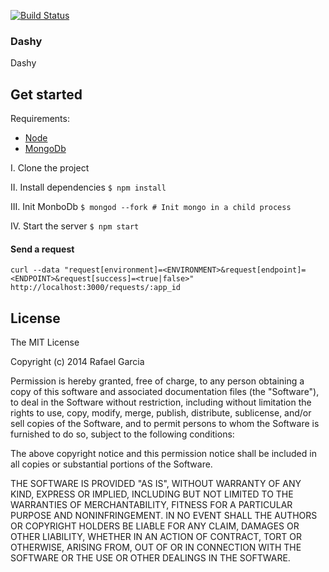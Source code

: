 [![Build Status](https://snap-ci.com/rafbgarcia/dashy/branch/master/build_image)](https://snap-ci.com/rafbgarcia/dashy/branch/master)

### Dashy

Dashy


## Get started

Requirements:
- [Node](http://nodejs.org/)
- [MongoDb](http://docs.mongodb.org/manual/tutorial/install-mongodb-on-os-x/)

I. Clone the project

II. Install dependencies `$ npm install`

III. Init MonboDb `$ mongod --fork # Init mongo in a child process`

IV. Start the server `$ npm start`


#### Send a request

`curl --data "request[environment]=<ENVIRONMENT>&request[endpoint]=<ENDPOINT>&request[success]=<true|false>" http://localhost:3000/requests/:app_id`


## License

The MIT License

Copyright (c) 2014 Rafael Garcia

Permission is hereby granted, free of charge, to any person obtaining a copy
of this software and associated documentation files (the "Software"), to deal
in the Software without restriction, including without limitation the rights
to use, copy, modify, merge, publish, distribute, sublicense, and/or sell
copies of the Software, and to permit persons to whom the Software is
furnished to do so, subject to the following conditions:

The above copyright notice and this permission notice shall be included in
all copies or substantial portions of the Software.

THE SOFTWARE IS PROVIDED "AS IS", WITHOUT WARRANTY OF ANY KIND, EXPRESS OR
IMPLIED, INCLUDING BUT NOT LIMITED TO THE WARRANTIES OF MERCHANTABILITY,
FITNESS FOR A PARTICULAR PURPOSE AND NONINFRINGEMENT. IN NO EVENT SHALL THE
AUTHORS OR COPYRIGHT HOLDERS BE LIABLE FOR ANY CLAIM, DAMAGES OR OTHER
LIABILITY, WHETHER IN AN ACTION OF CONTRACT, TORT OR OTHERWISE, ARISING FROM,
OUT OF OR IN CONNECTION WITH THE SOFTWARE OR THE USE OR OTHER DEALINGS IN
THE SOFTWARE.
